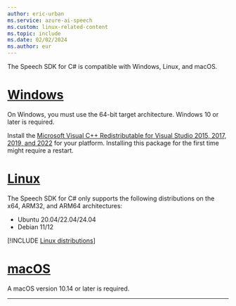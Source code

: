 ```yaml
---
author: eric-urban
ms.service: azure-ai-speech
ms.custom: linux-related-content
ms.topic: include
ms.date: 02/02/2024
ms.author: eur
---
```


The Speech SDK for C# is compatible with Windows, Linux, and macOS.

# [Windows](#tab/windows)

On Windows, you must use the 64-bit target architecture. Windows 10 or later is required.

Install the [Microsoft Visual C++ Redistributable for Visual Studio 2015, 2017, 2019, and 2022](/cpp/windows/latest-supported-vc-redist?view=msvc-170&preserve-view=true) for your platform. Installing this package for the first time might require a restart.

# [Linux](#tab/linux)

The Speech SDK for C# only supports the following distributions on the x64, ARM32, and ARM64 architectures:

- Ubuntu 20.04/22.04/24.04
- Debian 11/12

[!INCLUDE [Linux distributions](linux-distributions.md)]

# [macOS](#tab/macos)

A macOS version 10.14 or later is required.

---
